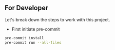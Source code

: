 ## For Developer

Let's break down the steps to work with this project.  
- First initiate pre-commit
```bash
pre-commit install
pre-commit run --all-files
```
